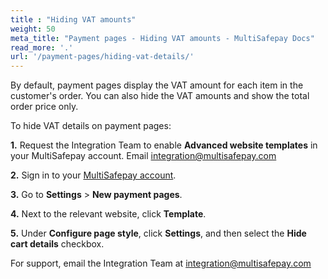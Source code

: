 ```yaml
---
title : "Hiding VAT amounts"
weight: 50
meta_title: "Payment pages - Hiding VAT amounts - MultiSafepay Docs"
read_more: '.'
url: '/payment-pages/hiding-vat-details/'
---
```


By default, payment pages display the VAT amount for each item in the customer's order. You can also hide the VAT amounts and show the total order price only. 

To hide VAT details on payment pages:

**1.** Request the Integration Team to enable **Advanced website templates** in your MultiSafepay account. Email <integration@multisafepay.com>

**2.** Sign in to your [MultiSafepay account](https://merchant.multisafepay.com/). 

**3.** Go to **Settings** > **New payment pages**.

**4.** Next to the relevant website, click **Template**.

**5.** Under **Configure page style**, click **Settings**, and then select the **Hide cart details** checkbox. 

For support, email the Integration Team at <integration@multisafepay.com>